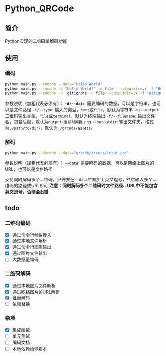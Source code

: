 # Python_QRCode

## 简介

Python实现的二维码编解码功能

## 使用

### 编码

```bash
python main.py --encode --data="Hello World"
python main.py --encode -d "Hello World!" -o file --outputdir=./ -f "HelloWorld.png"
python main.py --encode -d .gitignore -o file --outputdir=./ -f "gitignore.png" -t file
```

参数说明（加粗代表必须有）：
**`-d/--data`**: 需要编码的数据，可以是字符串，也可以是文件路径
`-t/--type`: 输入的类型，`text`或`file`，默认为字符串
`-o/--output`: 二维码输出类型，`file`或`terminal`，默认为终端输出
`-f/--filename`: 输出文件名，包含后缀，默认为`output-当前时间戳.png`
`--outputdir`: 输出文件夹，格式为`./path/to/dir/`，默认为`./qrcode/assets/`

### 解码

```bash
python main.py --decode --data="qrcode/assets/input.png"
```

参数说明（加粗代表必须有）：
**`--data`**: 需要解码的数据，可以是网络上图片的URL，也可以是文件路径

支持同时解码多个二维码，只需要在`--data`后面加上英文逗号，然后输入多个二维码的路径或URL即可
**注意：同时解码多个二维码时文件路径、URL中不能包含英文逗号，否则会出错**

## todo

### 二维码编码

- [x] 通过命令行参数传入
- [x] 通过本地文件解析
- [x] 通过命令行图案输出
- [x] 通过图片文件输出
- [ ] 大数据量编码

### 二维码解码

- [x] 通过本地图片文件解析
- [x] 通过网络图片的URL解析
- [x] 批量解码
- [ ] 依赖替换

### 杂项

- [x] 集成函数
- [ ] 单元测试
- [ ] 编码文档
- [ ] 本地依赖检测脚本
